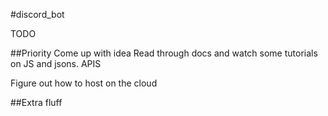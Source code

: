 #discord_bot

TODO

##Priority
Come up with idea
Read through docs and watch some tutorials on JS and jsons. APIS

Figure out how to host on the cloud

##Extra fluff
        